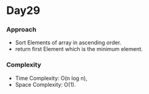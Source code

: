 # Day29

### Approach

- Sort Elements of array in ascending order.
- return first Element which is the minimum element.

### Complexity

- Time Complexity: O(n log n),
- Space Complexity: O(1).
